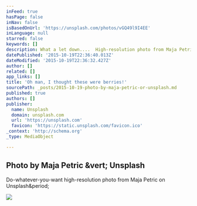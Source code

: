 ```yaml
---
inFeed: true
hasPage: false
inNav: false
isBasedOnUrl: 'https://unsplash.com/photos/vGQ49l9I4EE'
inLanguage: null
starred: false
keywords: []
description: What a let down....  High-resolution photo from Maja Petric on Unsplash.
datePublished: '2015-10-19T22:36:40.013Z'
dateModified: '2015-10-19T22:36:32.427Z'
author: []
related: []
app_links: []
title: 'Oh man, I thought these were berries!'
sourcePath: _posts/2015-10-19-photo-by-maja-petric-or-unsplash.md
published: true
authors: []
publisher:
  name: Unsplash
  domain: unsplash.com
  url: 'https://unsplash.com'
  favicon: 'https://static.unsplash.com/favicon.ico'
_context: 'http://schema.org'
_type: MediaObject

---
```

<article style=""><h1>Photo by Maja Petric &amp;vert; Unsplash</h1><p>Do-whatever-you-want high-resolution photo from Maja Petric on Unsplash&amp;period;</p><img src="http://images.unsplash.com/photo-1423483641154-5411ec9c0ddf?q=80&amp;fm=jpg&amp;w=1080&amp;fit=max&amp;s=c3f4687084c8d56fb6b162bb4043bb1b" /></article>